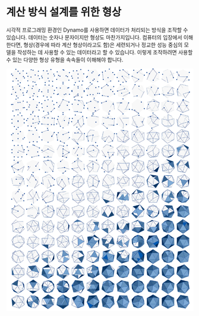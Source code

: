 # 계산 방식 설계를 위한 형상

시각적 프로그래밍 환경인 Dynamo를 사용하면 데이터가 처리되는 방식을 조작할 수 있습니다. 데이터는 숫자나 문자이지만 형상도 마찬가지입니다. 컴퓨터의 입장에서 이해한다면, 형상(경우에 따라 계산 형상이라고도 함)은 세련되거나 정교한 성능 중심의 모델을 작성하는 데 사용할 수 있는 데이터라고 할 수 있습니다. 이렇게 조작하려면 사용할 수 있는 다양한 형상 유형을 속속들이 이해해야 합니다.

![](<../images/5-2/Geometry for Computational Design-01.jpg>)
